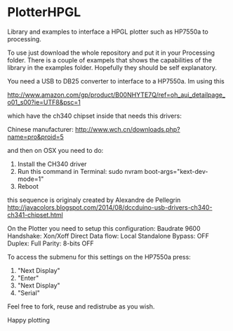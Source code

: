 # PlotterHPGL
Library and examples to interface a HPGL plotter such as HP7550a to processing. 

To use just download the whole repository and put it in your Processing folder. There is a couple of exampels that shows the capabilities of the library in the examples folder. Hopefully they should be self explanatory. 

You need a USB to DB25 converter to interface to a HP7550a. Im using this

http://www.amazon.com/gp/product/B00NHYTE7Q/ref=oh_aui_detailpage_o01_s00?ie=UTF8&psc=1 

which have the ch340 chipset inside that needs this drivers:

Chinese manufacturer: http://www.wch.cn/downloads.php?name=pro&proid=5

and then on OSX you need to do:

1. Install the CH340 driver
2. Run this command in Terminal: sudo nvram boot-args="kext-dev-mode=1"
3. Reboot

this sequence is originaly created by  Alexandre de Pellegrin http://javacolors.blogspot.com/2014/08/dccduino-usb-drivers-ch340-ch341-chipset.html 

On the Plotter you need to setup this configuration:
Baudrate 9600
Handshake: Xon/Xoff Direct
Data flow: Local Standalone
Bypass: OFF
Duplex: Full
Parity: 8-bits OFF

To access the submenu for this settings on the HP7550a press:

1. "Next Display"
2. "Enter"
3. "Next Display"
4. "Serial"

Feel free to fork, reuse and redistrube as you wish. 

Happy plotting
